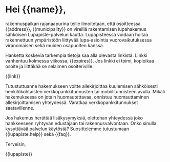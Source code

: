 # Hei {{name}},

rakennuspaikan rajanaapurina teille ilmoitetaan, ett&auml; osoitteessa {{address}}, {{municipality}} on vireill&auml; rakentamisen lupahakemus s&auml;hk&ouml;isen Lupapiste-palvelun kautta. Lupapisteess&auml; voidaan hoitaa rakennettuun ymp&auml;rist&ouml;&ouml;n liittyv&auml;&auml; lupa-asiointia vuorovaikutuksessa viranomaisen sek&auml; muiden osapuolten kanssa. 

Hanketta koskevia tarkempia tietoja saa alla olevasta linkist&auml;. Linkki vanhentuu kolmessa viikossa, {{expires}}. Jos linkki ei toimi, kopioikaa osoite ja liitt&auml;k&auml;&auml; se selaimen osoiteriville.

{{link}}

Tutustuttuanne hakemukseen voitte allekirjoittaa kuulemisen s&auml;hk&ouml;isesti henkil&ouml;kohtaisten verkkopankkitunnusten tai mobiilitunnisteen avulla. Mik&auml;li hakemuksessa on jotain huomautettavaa, onnistuu huomauttaminen allekirjoittamisen yhteydess&auml;. Varatkaa verkkopankkitunnukset saatavillenne.

Jos hakemus her&auml;tt&auml;&auml; lis&auml;kysymyksi&auml;, olettehan yhteydess&auml; joko hankkeeseen ryhtyv&auml;n edustajaan tai rakennusvalvontaan. Onko sinulla kysytt&auml;v&auml;&auml; palvelun k&auml;yt&ouml;st&auml;? Suosittelemme tutustumaan {{lupapiste.help}} sek&auml; {{faq}}.

Terveisin,

{{lupapiste}}